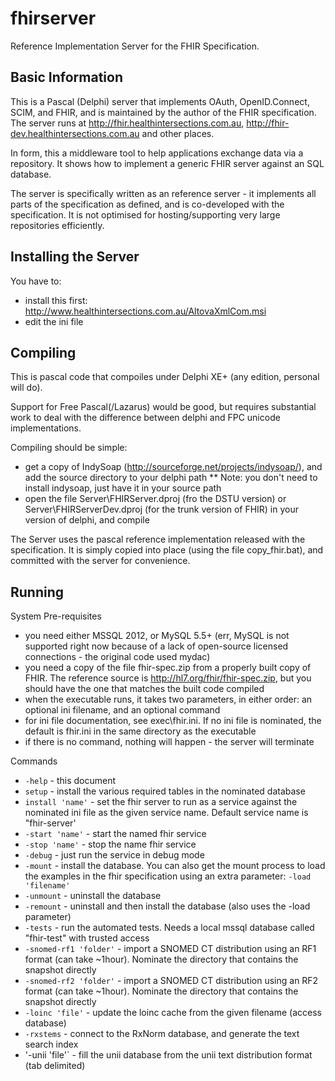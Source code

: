 fhirserver
==========

Reference Implementation Server for the FHIR Specification. 


Basic Information
-----------------

This is a Pascal (Delphi) server that implements OAuth, OpenID.Connect, SCIM, and FHIR, 
and is maintained by the author of the FHIR specification. The server runs at 
http://fhir.healthintersections.com.au, http://fhir-dev.healthintersections.com.au
and other places. 

In form, this a middleware tool to help applications exchange data via a repository. 
It shows how to implement a generic FHIR server against an SQL database.

The server is specifically written as an reference server - it implements all parts of the specification 
as defined, and is co-developed with the specification. It is not optimised for hosting/supporting very
large repositories efficiently. 

Installing the Server
---------------------

You have to:
* install this first: http://www.healthintersections.com.au/AltovaXmlCom.msi
* edit the ini file


Compiling 
---------

This is pascal code that compoiles under Delphi XE+ (any edition, personal will do).
 
Support for Free Pascal(/Lazarus) would be good, but requires substantial work to deal with the 
difference between delphi and FPC unicode implementations.

Compiling should be simple:
* get a copy of IndySoap (http://sourceforge.net/projects/indysoap/), and add the source directory to your delphi path
** Note: you don't need to install indysoap, just have it in your source path 
* open the file Server\FHIRServer.dproj (fro the DSTU version) or Server\FHIRServerDev.dproj (for the trunk version of FHIR) in your version of delphi, and compile

The Server uses the pascal reference implementation released with the specification. 
It is simply copied into place (using the file copy_fhir.bat), and committed with the
server for convenience. 


Running
-------

System Pre-requisites
* you need either MSSQL 2012, or MySQL 5.5+  (err, MySQL is not supported right now because of a lack of open-source licensed connections - the original code used mydac)
* you need a copy of the file fhir-spec.zip from a properly built copy of FHIR. The reference source is http://hl7.org/fhir/fhir-spec.zip, but you should have the one that matches the built code compiled 
* when the executable runs, it takes two parameters, in either order: an optional ini filename, and an optional command
* for ini file documentation, see exec\fhir.ini. If no ini file is nominated, the default is fhir.ini in the same directory as the executable
* if there is no command, nothing will happen - the server will terminate

Commands

- `-help` - this document
- `setup` - install the various required tables in the nominated database
- `install 'name'` - set the fhir server to run as a service against the nominated ini file as the given service name. Default service name is "fhir-server'
- `-start 'name'` - start the named fhir service 
- `-stop 'name'` - stop the name fhir service
- `-debug` - just run the service in debug mode
- `-mount` - install the database. You can also get the mount process to load the examples in the fhir specification using an extra parameter: `-load 'filename'` 
- `-unmount` - uninstall the database
- `-remount` - uninstall and then install the database (also uses the -load parameter)
- `-tests` - run the automated tests. Needs a local mssql database called "fhir-test" with trusted access
- `-snomed-rf1 'folder'` - import a SNOMED CT distribution using an RF1 format (can take ~1hour). Nominate the directory that contains the snapshot directly
- `-snomed-rf2 'folder'` - import a SNOMED CT distribution using an RF2 format (can take ~1hour). Nominate the directory that contains the snapshot directly
- `-loinc 'file'` - update the loinc cache from the given filename (access database)
- `-rxstems` - connect to the RxNorm database, and generate the text search index
- '-unii 'file'` - fill the unii database from the unii text distribution format (tab delimited)



